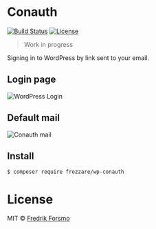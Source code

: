 # Conauth

[![Build Status](https://travis-ci.org/frozzare/wp-conauth.svg?branch=master)](https://travis-ci.org/frozzare/wp-conauth)
[![License](https://img.shields.io/packagist/l/frozzare/wp-conauth.svg)](https://packagist.org/packages/frozzare/wp-conauth)

> Work in progress

Signing in to WordPress by link sent to your email.

## Login page

![WordPress Login](https://cloud.githubusercontent.com/assets/14610/10332389/2596b6a2-6cdd-11e5-8ab8-5603233f28c9.png)

## Default mail
![Conauth mail](https://cloud.githubusercontent.com/assets/14610/10332348/fb4863a0-6cdc-11e5-983c-85455194886d.png)

## Install

```
$ composer require frozzare/wp-conauth
```

# License

MIT © [Fredrik Forsmo](https://github.com/frozzare)

